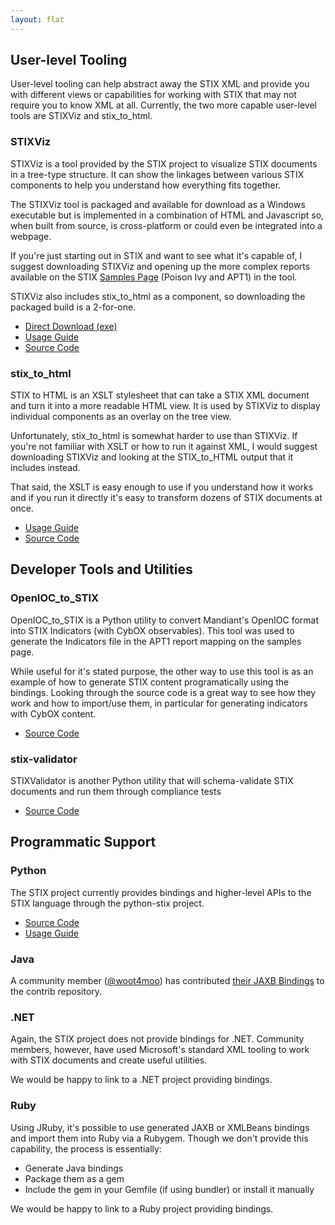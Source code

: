 ```yaml
---
layout: flat
---
```


## User-level Tooling

User-level tooling can help abstract away the STIX XML and provide you with different views or capabilities for working with STIX that may not require you to know XML at all. Currently, the two more capable user-level tools are STIXViz and stix_to_html.

### STIXViz

STIXViz is a tool provided by the STIX project to visualize STIX documents in a tree-type structure. It can show the linkages between various STIX components to help you understand how everything fits together.

The STIXViz tool is packaged and available for download as a Windows executable but is implemented in a combination of HTML and Javascript so, when built from source, is cross-platform or could even be integrated into a webpage.

If you're just starting out in STIX and want to see what it's capable of, I suggest downloading STIXViz and opening up the more complex reports available on the STIX [Samples Page](http://stix.mitre.org/language/version1.0.1/samples.html) (Poison Ivy and APT1) in the tool.

STIXViz also includes stix_to_html as a component, so downloading the packaged build is a 2-for-one.

* [Direct Download (exe)](http://stix.mitre.org/downloads/StixVizDistro.zip)
* [Usage Guide](https://github.com/STIXProject/stix-viz/wiki/STIXViz-Usage)
* [Source Code](https://github.com/STIXProject/stix-viz/)

### stix_to_html

STIX to HTML is an XSLT stylesheet that can take a STIX XML document and turn it into a more readable HTML view. It is used by STIXViz to display individual components as an overlay on the tree view.

Unfortunately, stix_to_html is somewhat harder to use than STIXViz. If you're not familiar with XSLT or how to run it against XML, I would suggest downloading STIXViz and looking at the STIX_to_HTML output that it includes instead.

That said, the XSLT is easy enough to use if you understand how it works and if you run it directly it's easy to transform dozens of STIX documents at once.

* [Usage Guide](https://github.com/STIXProject/stix-to-html/wiki)
* [Source Code](https://github.com/STIXProject/stix-to-html)

## Developer Tools and Utilities

### OpenIOC_to_STIX

OpenIOC_to_STIX is a Python utility to convert Mandiant's OpenIOC format into STIX Indicators (with CybOX observables). This tool was used to generate the Indicators file in the APT1 report mapping on the samples page.

While useful for it's stated purpose, the other way to use this tool is as an example of how to generate STIX content programatically using the bindings. Looking through the source code is a great way to see how they work and how to import/use them, in particular for generating indicators with CybOX content.

* [Source Code](https://github.com/STIXProject/openioc-to-stix)

### stix-validator

STIXValidator is another Python utility that will schema-validate STIX documents and run them through compliance tests

* [Source Code](https://github.com/STIXProject/stix-validator)

## Programmatic Support

### Python

The STIX project currently provides bindings and higher-level APIs to the STIX language through the python-stix project.

* [Source Code](https://github.com/STIXProject/python-stix)
* [Usage Guide](https://github.com/STIXProject/python-stix/wiki/Getting-Started)

### Java

A community member ([@woot4moo](https://github.com/woot4moo)) has contributed [their JAXB Bindings](https://github.com/STIXProject/contrib/tree/master/java-stix) to the contrib repository.

### .NET

Again, the STIX project does not provide bindings for .NET. Community members, however, have used Microsoft's standard XML tooling to work with STIX documents and create useful utilities.

We would be happy to link to a .NET project providing bindings.

### Ruby

Using JRuby, it's possible to use generated JAXB or XMLBeans bindings and import them into Ruby via a Rubygem. Though we don't provide this capability, the process is essentially:

* Generate Java bindings
* Package them as a gem
* Include the gem in your Gemfile (if using bundler) or install it manually

We would be happy to link to a Ruby project providing bindings.
